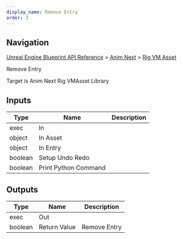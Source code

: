```yaml
---
display_name: Remove Entry
order: 3
---
```

## Navigation

[Unreal Engine Blueprint API Reference](https://dev.epicgames.com/documentation/en-us/unreal-engine/BlueprintAPI) > [Anim Next](https://dev.epicgames.com/documentation/en-us/unreal-engine/BlueprintAPI/AnimNext) > [Rig VM Asset](https://dev.epicgames.com/documentation/en-us/unreal-engine/BlueprintAPI/AnimNext/RigVMAsset)

Remove Entry

Target is Anim Next Rig VMAsset Library

## Inputs

| Type | Name | Description |
| --- | --- | --- |
| exec | In |  |
| object | In Asset |  |
| object | In Entry |  |
| boolean | Setup Undo Redo |  |
| boolean | Print Python Command |  |

## Outputs

| Type | Name | Description |
| --- | --- | --- |
| exec | Out |  |
| boolean | Return Value | Remove Entry |
